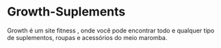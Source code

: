 # Growth-Suplements
Growth é um site fitness , onde você pode encontrar todo e qualquer tipo de suplementos, roupas e acessórios do meio maromba. 

